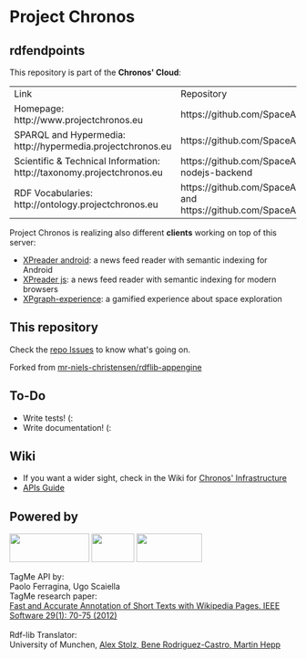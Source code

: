 # Project Chronos
## rdfendpoints

This repository is part of the __Chronos' Cloud__:
<table>
<tr>
<td>Link</td><td>Repository</td>  
</tr>
<tr>
<td>Homepage: http://www.projectchronos.eu</td><td>https://github.com/SpaceAppsXploration/clouService</td>
</tr>
<tr>
<td>SPARQL and Hypermedia: http://hypermedia.projectchronos.eu</td><td>https://github.com/SpaceAppsXploration/rdfendpoints</td>
</tr>
<tr>
<td>Scientific & Technical Information: http://taxonomy.projectchronos.eu</td><td>https://github.com/SpaceAppsXploration/pramantha-nodejs-backend</td>
</tr>
<tr>
<td>RDF Vocabularies: http://ontology.projectchronos.eu</td><td>https://github.com/SpaceAppsXploration/ontologies and https://github.com/SpaceAppsXploration/RDFvocab</td>  
</tr>
</table>

Project Chronos is realizing also different __clients__ working on top of this server:
* [XPreader android](https://github.com/SpaceAppsXploration/android-xpreader): a news feed reader with semantic indexing for Android
* [XPreader js](https://github.com/SpaceAppsXploration/xpreader-client): a news feed reader with semantic indexing for modern browsers
* [XPgraph-experience](https://github.com/SpaceAppsXploration/xpgraph-experience): a gamified experience about space exploration

## This repository
Check the [repo Issues](https://github.com/SpaceAppsXploration/rdfendpoints/issues) to know what's going on.

Forked from [mr-niels-christensen/rdflib-appengine](https://github.com/mr-niels-christensen/rdflib-appengine)

## To-Do
* Write tests! (:
* Write documentation! (:

## Wiki
* If you want a wider sight, check in the Wiki for [Chronos' Infrastructure](https://github.com/SpaceAppsXploration/rdfendpoints/wiki/Architecture)
* [APIs Guide](https://github.com/SpaceAppsXploration/rdfendpoints/wiki/API-Guide:-REST-and-SPARQL)


## Powered by 
<img src="https://www.jetbrains.com/pycharm/docs/logo_pycharm.png" height="50" width="140" >
<img src="http://www.faviki.com/img/dbpedia_powered.gif" height="50" width="75" >
<img src="http://acube.di.unipi.it/wp-content/uploads/2011/07/powered_by_tagme.png" height="50" width="115" >

TagMe API by:<br/>
Paolo Ferragina, Ugo Scaiella<br/>
TagMe research paper:<br/>
[Fast and Accurate Annotation of Short Texts with Wikipedia Pages. IEEE Software 29(1): 70-75 (2012)](http://arxiv.org/abs/1006.3498)
<br/><br/>
Rdf-lib Translator:<br/>
University of Munchen, [Alex Stolz, Bene Rodriguez-Castro, Martin Hepp](http://arxiv.org/abs/1312.4704)
<br/><br/>
